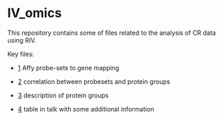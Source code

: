 # IV_omics
This repository contains some of files related to the analysis of CR data using RIV. 

Key files:

* [1](https://github.com/gcohenfr/IV_omics/blob/master/affyID%2Bgene_2007-Nov-05.csv) Affy probe-sets to gene mapping

* [2](https://github.com/gcohenfr/IV_omics/blob/master/Correlated%20features.csv) correlation between probesets and protein groups

* [3](https://github.com/gcohenfr/IV_omics/blob/master/dictionaryHeart_PP3_95BetIDs.csv) description of protein groups

* [4](https://github.com/gcohenfr/IV_omics/blob/master/RIV%20Results%20for%20Talk.xls) table in talk with some additional information
